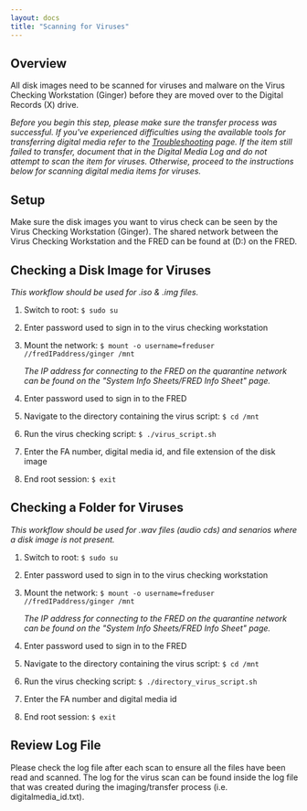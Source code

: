 ```yaml
---
layout: docs
title: "Scanning for Viruses"
---
```


## Overview

All disk images need to be scanned for viruses and malware on the Virus Checking Workstation (Ginger) before they are moved over to the Digital Records (X) drive.

*Before you begin this step, please make sure the transfer process was successful. If you've experienced difficulties using the available tools for transferring digital media refer to the [Troubleshooting](troubleshooting) page. If the item still failed to transfer, document that in the Digital Media Log and do not attempt to scan the item for viruses. Otherwise, proceed to the instructions below for scanning digital media items for viruses.*

## Setup

Make sure the disk images you want to virus check can be seen by the Virus Checking Workstation (Ginger). The shared network between the Virus Checking Workstation and the FRED can be found at (D:) on the FRED.

## Checking a Disk Image for Viruses
*This workflow should be used for .iso & .img files.*
1. Switch to root: `$ sudo su`
2. Enter password used to sign in to the virus checking workstation
3. Mount the network: `$ mount -o username=freduser //fredIPaddress/ginger /mnt`

    <div class="docs-example">
      <p><i>The IP address for connecting to the FRED on the quarantine network can be found on the "System Info Sheets/FRED Info Sheet" page.</i></p>
    </div>

4. Enter password used to sign in to the FRED
5. Navigate to the directory containing the virus script: `$ cd /mnt`
6. Run the virus checking script: `$ ./virus_script.sh`
7. Enter the FA number, digital media id, and file extension of the disk image
8. End root session: `$ exit`

## Checking a Folder for Viruses
*This workflow should be used for .wav files (audio cds) and senarios where a disk image is not present.*
1. Switch to root: `$ sudo su`
2. Enter password used to sign in to the virus checking workstation
3. Mount the network: `$ mount -o username=freduser //fredIPaddress/ginger /mnt`

    <div class="docs-example">
      <p><i>The IP address for connecting to the FRED on the quarantine network can be found on the "System Info Sheets/FRED Info Sheet" page.</i></p>
    </div>

4. Enter password used to sign in to the FRED
5. Navigate to the directory containing the virus script: `$ cd /mnt`
6. Run the virus checking script: `$ ./directory_virus_script.sh`
7. Enter the FA number and digital media id
8. End root session: `$ exit`

## Review Log File
Please check the log file after each scan to ensure all the files have been read and scanned. The log for the virus scan can be found inside the log file that was created during the imaging/transfer process (i.e. digitalmedia_id.txt).
